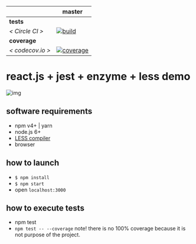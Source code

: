 [circle.ci-master-badge]: https://circleci.com/gh/eugene-matvejev/react-jest-enzyme-less-demo/tree/master.svg?style=svg
[circle.ci-master-link]: https://circleci.com/gh/eugene-matvejev/react-jest-enzyme-less-demo/tree/master
[codecov.io-master-badge]: https://codecov.io/gh/eugene-matvejev/react-jest-enzyme-less-demo/branch/master/graph/badge.svg
[codecov.io-master-link]: https://codecov.io/gh/eugene-matvejev/react-jest-enzyme-less-demo/branch/master

|                  | master
|---               |---
| __tests__        |
| _< Circle CI >_  | [![build][circle.ci-master-badge]][circle.ci-master-link]
| __coverage__     |
| _< codecov.io >_ | [![coverage][codecov.io-master-badge]][codecov.io-master-link]

# react.js + jest + enzyme + less demo
![img](https://github.com/eugene-matvejev/react-jest-enzyme-less-demo/blob/master/docs/screencapture-localhost-3000-1516748975936.png)

## software requirements
  * npm v4+ | yarn
  * node.js 6+
  * [LESS compiler](http://http://lesscss.org/)
  * browser

## how to launch
  * `$ npm install`
  * `$ npm start`
  * open `localhost:3000`

## how to execute tests
  * npm test
   * `npm test -- --coverage` note! there is no 100% coverage because it is not purpose of the project.
